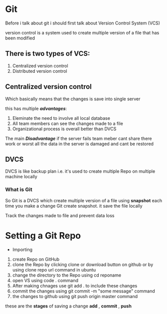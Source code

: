 #             Git
Before i talk about git i should first talk about Version Control System (VCS)

version control is a system used to create multiple version of a file that has been modified

## There is two types of VCS:

1. Centralized version control
2. Distributed version control

## Centralized version control

Which basically means that the changes is save into single server 

this has multiple ***advantages***:

1. Eleminate the need to involve all local database
2. All team members can see the changes made to a file
3. Organizational process is overall better than DVCS

The main ***Disadvantage*** if the server fails team meber cant share there work or worst all the data in the server is damaged and cant be restored

## DVCS

DVCS is like backup plan i.e. it's used to create multiple Repo on multiple machine locally

### What is Git 

So Git is a DVCS which create multiple version of a file using **snapshot** each time you make a change Git create snapshot. it save the file locally

Track the changes made to file and prevent data loss

# Setting a Git Repo

* Importing 

1. create Repo on GitHub
2. clone the Repo by clicking clone or download button on github or by using clone repo url command in ubuntu
3. change the directory to the Repo using cd reponame
4. open VS using code . command
5. After making chnages use git add . to include these changes
6. commit the changes using git commit -m "some message" command
7. the changes to github using git push origin master command

these are the **stages** of saving a change **add** , **commit** , **push**